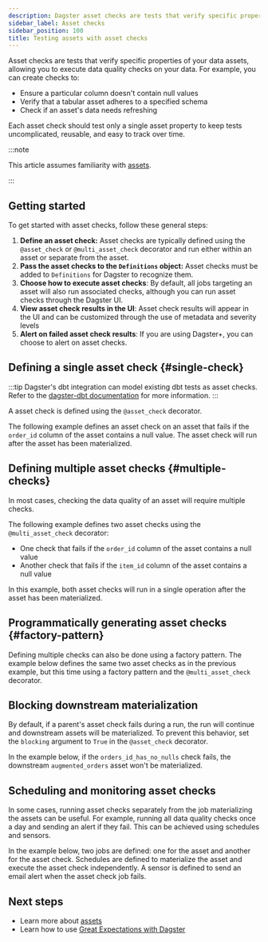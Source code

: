```yaml
---
description: Dagster asset checks are tests that verify specific properties of your data assets, allowing you to execute data quality checks on your data.
sidebar_label: Asset checks
sidebar_position: 100
title: Testing assets with asset checks
---
```


Asset checks are tests that verify specific properties of your data assets, allowing you to execute data quality checks on your data. For example, you can create checks to:

- Ensure a particular column doesn't contain null values
- Verify that a tabular asset adheres to a specified schema
- Check if an asset's data needs refreshing

Each asset check should test only a single asset property to keep tests uncomplicated, reusable, and easy to track over time.

:::note

This article assumes familiarity with [assets](/guides/build/assets).

:::

## Getting started

To get started with asset checks, follow these general steps:

1. **Define an asset check:** Asset checks are typically defined using the `@asset_check` or `@multi_asset_check` decorator and run either within an asset or separate from the asset.
2. **Pass the asset checks to the `Definitions` object:** Asset checks must be added to `Definitions` for Dagster to recognize them.
3. **Choose how to execute asset checks**: By default, all jobs targeting an asset will also run associated checks, although you can run asset checks through the Dagster UI.
4. **View asset check results in the UI**: Asset check results will appear in the UI and can be customized through the use of metadata and severity levels
5. **Alert on failed asset check results**: If you are using Dagster+, you can choose to alert on asset checks.

## Defining a single asset check \{#single-check}

:::tip
Dagster's dbt integration can model existing dbt tests as asset checks. Refer to the [dagster-dbt documentation](/integrations/libraries/dbt) for more information.
:::

A asset check is defined using the `@asset_check` decorator.

The following example defines an asset check on an asset that fails if the `order_id` column of the asset contains a null value. The asset check will run after the asset has been materialized.

<CodeExample
  path="docs_snippets/docs_snippets/guides/data-assets/quality-testing/asset-checks/single-asset-check.py"
  language="python"
  title="src/<project_name>/defs/assets.py"
/>

## Defining multiple asset checks \{#multiple-checks}

In most cases, checking the data quality of an asset will require multiple checks.

The following example defines two asset checks using the `@multi_asset_check` decorator:

- One check that fails if the `order_id` column of the asset contains a null value
- Another check that fails if the `item_id` column of the asset contains a null value

In this example, both asset checks will run in a single operation after the asset has been materialized.

<CodeExample
  path="docs_snippets/docs_snippets/guides/data-assets/quality-testing/asset-checks/multiple-asset-checks.py"
  language="python"
  title="src/<project_name>/defs/assets.py"
/>

## Programmatically generating asset checks \{#factory-pattern}

Defining multiple checks can also be done using a factory pattern. The example below defines the same two asset checks as in the previous example, but this time using a factory pattern and the `@multi_asset_check` decorator.

<CodeExample
  path="docs_snippets/docs_snippets/guides/data-assets/quality-testing/asset-checks/asset-checks-factory.py"
  language="python"
  title="src/<project_name>/defs/assets.py"
/>

## Blocking downstream materialization

By default, if a parent's asset check fails during a run, the run will continue and downstream assets will be materialized. To prevent this behavior, set the `blocking` argument to `True` in the `@asset_check` decorator.

In the example below, if the `orders_id_has_no_nulls` check fails, the downstream `augmented_orders` asset won't be materialized.

<CodeExample
  path="docs_snippets/docs_snippets/guides/data-assets/quality-testing/asset-checks/block-downstream-with-asset-checks.py"
  language="python"
  title="src/<project_name>/defs/assets.py"
/>

## Scheduling and monitoring asset checks

In some cases, running asset checks separately from the job materializing the assets can be useful. For example, running all data quality checks once a day and sending an alert if they fail. This can be achieved using schedules and sensors.

In the example below, two jobs are defined: one for the asset and another for the asset check. Schedules are defined to materialize the asset and execute the asset check independently. A sensor is defined to send an email alert when the asset check job fails.

<CodeExample
  path="docs_snippets/docs_snippets/guides/data-assets/quality-testing/asset-checks/asset-checks-with-schedule-and-sensor.py"
  language="python"
  title="src/<project_name>/defs/assets.py"
/>

## Next steps

- Learn more about [assets](/guides/build/assets)
- Learn how to use [Great Expectations with Dagster](https://dagster.io/blog/ensuring-data-quality-with-dagster-and-great-expectations)
